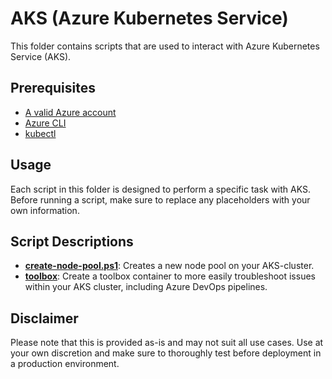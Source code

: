 # AKS (Azure Kubernetes Service)
This folder contains scripts that are used to interact with Azure Kubernetes Service (AKS).

## Prerequisites

- [A valid Azure account][azure-account]
- [Azure CLI][azure-cli]
- [kubectl][kubectl]

## Usage
Each script in this folder is designed to perform a specific task with AKS. Before running a script, make sure to replace any placeholders with your own information.

## Script Descriptions

- **[create-node-pool.ps1]**:  Creates a new node pool on your AKS-cluster.
- **[toolbox]**: Create a toolbox container to more easily troubleshoot issues within your AKS cluster, including Azure DevOps pipelines.

## Disclaimer
Please note that this is provided as-is and may not suit all use cases. Use at your own discretion and make sure to thoroughly test before deployment in a production environment.

[azure-account]: https://azure.microsoft.com/en-us/free
[azure-cli]: https://docs.microsoft.com/en-us/cli/azure
[create-node-pool.ps1]:create-node-pool.ps1
[kubectl]:https://kubernetes.io/docs/tasks/tools/
[toolbox]:toolbox
